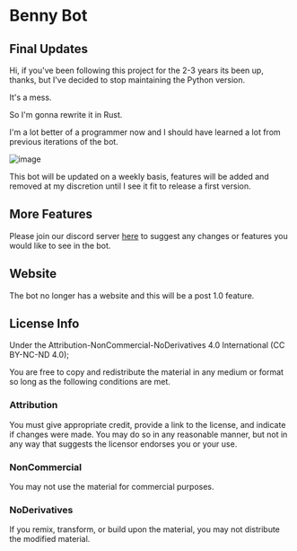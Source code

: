 # Benny Bot

## Final Updates
Hi, if you've been following this project for the 2-3 years its been up, thanks, but I've decided to stop maintaining the Python version.

It's a mess.

So I'm gonna rewrite it in Rust.

I'm a lot better of a programmer now and I should have learned a lot from previous iterations of the bot.

![image](https://user-images.githubusercontent.com/57199957/185969892-cd62402c-b323-4b63-bc54-aa0dbdccc7ff.png)

This bot will be updated on a weekly basis, features will be added and removed at my discretion until I see it fit to release a first version.

## More Features
Please join our discord server [here](https://discord.gg/V55WS7Vsfx) to suggest any changes or features you would like to see in the bot.

## Website
The bot no longer has a website and this will be a post 1.0 feature.

## License Info
Under the Attribution-NonCommercial-NoDerivatives 4.0 International (CC BY-NC-ND 4.0);

You are free to copy and redistribute the material in any medium or format so long as the following conditions are met.

### Attribution
You must give appropriate credit, provide a link to the license, and indicate if changes were made. You may do so in any reasonable manner, but not in any way that suggests the licensor endorses you or your use.

### NonCommercial
You may not use the material for commercial purposes.

### NoDerivatives
If you remix, transform, or build upon the material, you may not distribute the modified material.
